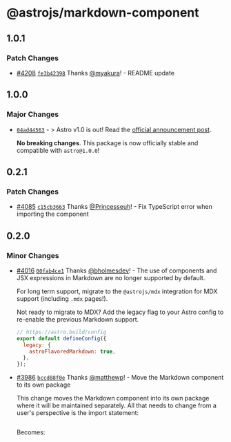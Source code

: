 # @astrojs/markdown-component

## 1.0.1

### Patch Changes

- [#4208](https://github.com/withastro/astro/pull/4208) [`fe3b42398`](https://github.com/withastro/astro/commit/fe3b423982faa87c106e6a072bb14cb0a6678064) Thanks [@myakura](https://github.com/myakura)! - README update

## 1.0.0

### Major Changes

- [`04ad44563`](https://github.com/withastro/astro/commit/04ad445632c67bdd60c1704e1e0dcbcaa27b9308) - > Astro v1.0 is out! Read the [official announcement post](https://astro.build/blog/astro-1/).

  **No breaking changes**. This package is now officially stable and compatible with `astro@1.0.0`!

## 0.2.1

### Patch Changes

- [#4085](https://github.com/withastro/astro/pull/4085) [`c15cb3663`](https://github.com/withastro/astro/commit/c15cb36636320012c7d0c9d6ac8620029da70b0b) Thanks [@Princesseuh](https://github.com/Princesseuh)! - Fix TypeScript error when importing the component

## 0.2.0

### Minor Changes

- [#4016](https://github.com/withastro/astro/pull/4016) [`00fab4ce1`](https://github.com/withastro/astro/commit/00fab4ce135eb799cac69140403d7724686733d6) Thanks [@bholmesdev](https://github.com/bholmesdev)! - The use of components and JSX expressions in Markdown are no longer supported by default.

  For long term support, migrate to the `@astrojs/mdx` integration for MDX support (including `.mdx` pages!).

  Not ready to migrate to MDX? Add the legacy flag to your Astro config to re-enable the previous Markdown support.

  ```js
  // https://astro.build/config
  export default defineConfig({
    legacy: {
      astroFlavoredMarkdown: true,
    },
  });
  ```

* [#3986](https://github.com/withastro/astro/pull/3986) [`bccd88f0e`](https://github.com/withastro/astro/commit/bccd88f0ebe1fbf383c0cee4b27a4c24c72dea72) Thanks [@matthewp](https://github.com/matthewp)! - Move the Markdown component to its own package

  This change moves the Markdown component into its own package where it will be maintained separately. All that needs to change from a user's perspective is the import statement:

  ```astro

  ```

  Becomes:

  ```astro

  ```
